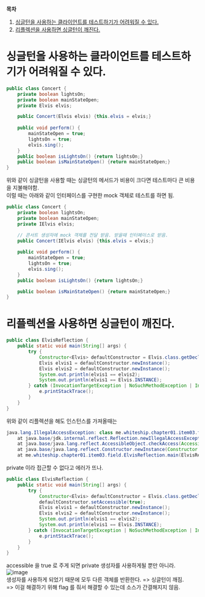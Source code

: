 **목차**<br>
1. [싱글턴을 사용하는 클라이언트를 테스트하기가 어려워질 수 있다.](#싱글턴을-사용하는-클라이언트를-테스트하기가-어려워질-수-있다.)
2. [리플렉션을 사용하면 싱글턴이 깨진다.](#리플렉션을-사용하면-싱글턴이-깨진다.)
# 싱글턴을 사용하는 클라이언트를 테스트하기가 어려워질 수 있다.
```java
public class Concert {
    private boolean lightsOn;
    private boolean mainStateOpen;
    private Elvis elvis;

    public Concert(Elvis elvis) {this.elvis = elvis;}
    
    public void perform() {
        mainStateOpen = true;
        lightsOn = true;
        elvis.sing();
    }
    public boolean isLightsOn() {return lightsOn;}
    public boolean isMainStateOpen() {return mainStateOpen;}
}
```
위와 같이 싱글턴을 사용할 때는 싱글턴의 메서드가 비용이 크다면 테스트마다 큰 비용을 지불해야함.<br>
이럴 때는 아래와 같이 인터페이스를 구현한 mock 객체로 테스트를 하면 됨.
```java
public class Concert {
    private boolean lightsOn;
    private boolean mainStateOpen;
    private IElvis elvis;

    // 콘서트 생성자에 mock 객체를 전달 받음. 받을때 인터페이스로 받음.
    public Concert(IElvis elvis) {this.elvis = elvis;}
    
    public void perform() {
        mainStateOpen = true;
        lightsOn = true;
        elvis.sing();
    }
    public boolean isLightsOn() {return lightsOn;}

    public boolean isMainStateOpen() {return mainStateOpen;}
}
```
# 리플렉션을 사용하면 싱글턴이 깨진다.
```java
public class ElvisReflection {
    public static void main(String[] args) {
        try {
            Constructor<Elvis> defaultConstructor = Elvis.class.getDeclaredConstructor();
            Elvis elvis1 = defaultConstructor.newInstance();
            Elvis elvis2 = defaultConstructor.newInstance();
            System.out.println(elvis1 == elvis2);
            System.out.println(elvis1 == Elvis.INSTANCE);
        } catch (InvocationTargetException | NoSuchMethodException | InstantiationException | IllegalAccessException e) {
            e.printStackTrace();
        }
    }
}
```
위와 같이 리플렉션을 해도 인스턴스를 가져올때는<br>
```java
java.lang.IllegalAccessException: class me.whiteship.chapter01.item03.field.ElvisReflection cannot access a member of class me.whiteship.chapter01.item03.field.Elvis with modifiers "private"
	at java.base/jdk.internal.reflect.Reflection.newIllegalAccessException(Reflection.java:361)
	at java.base/java.lang.reflect.AccessibleObject.checkAccess(AccessibleObject.java:591)
	at java.base/java.lang.reflect.Constructor.newInstance(Constructor.java:481)
	at me.whiteship.chapter01.item03.field.ElvisReflection.main(ElvisReflection.java:12)
```
private 이라 접근할 수 없다고 에러가 뜨나.
```java
public class ElvisReflection {
    public static void main(String[] args) {
        try {
            Constructor<Elvis> defaultConstructor = Elvis.class.getDeclaredConstructor();
            defaultConstructor.setAccessible(true);
            Elvis elvis1 = defaultConstructor.newInstance();
            Elvis elvis2 = defaultConstructor.newInstance();
            System.out.println(elvis1 == elvis2);
            System.out.println(elvis1 == Elvis.INSTANCE);
        } catch (InvocationTargetException | NoSuchMethodException | InstantiationException | IllegalAccessException e) {
            e.printStackTrace();
        }
    }
}
```
accessible 을 true 로 주게 되면 private 생성자를 사용하게될 뿐만 아니라.<br>
![image](https://user-images.githubusercontent.com/92290312/217567183-3f8a7817-0317-4489-81e2-9f0261d96ff3.png)
<br>
생성자를 사용하게 되었기 때문에 모두 다른 객체를 반환한다. => 싱글턴이 깨짐.<br>
=> 이걸 해결하기 위해 flag 를 줘서 해결할 수 있는데 소스가 간결해지지 않음.
